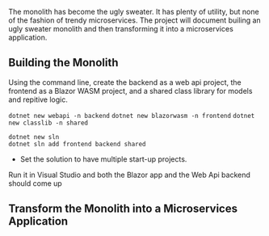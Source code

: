 The monolith has become the ugly sweater. It has plenty of utility, but none of the fashion of trendy microservices. The project will document builing an ugly sweater monolith and then transforming it into
a microservices application.



## Building the Monolith

Using the command line, create the backend as a web api project, the frontend as a Blazor WASM project, and a shared class library for models and repitive logic.


```dotnet new webapi -n backend```
```dotnet new blazorwasm -n frontend```
```dotnet new classlib -n shared```

```
dotnet new sln
dotnet sln add frontend backend shared
```

* Set the solution to have multiple start-up projects.


Run it in Visual Studio and both the Blazor app and the Web Api backend should come up

## Transform the Monolith into a Microservices Application